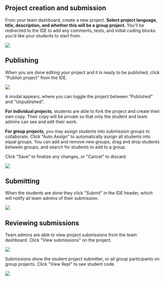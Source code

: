 
## Project creation and submission

From your team dashboard, create a new project. **Select project language, title, description, and whether this will be a group project.**  You'll be redirected to the IDE to add any comments, tests, and initial coding blocks you'd like your students to start from.

<img style="max-width: 600px" src="/images/teamsForEducation/project-create.png" />

## Publishing

When you are done editing your project and it is ready to be published, click "Publish project" from the IDE.  

<img style="max-width: 150px" src="/images/teamsForEducation/project-publish-button.png" />

A modal appears, where you can toggle the project between "Published" and "Unpublished".

**For individual projects**, students are able to fork the project and create their own copy. Their copy will be private so that only the student and team admins can see and edit their work.

**For group projects**, you may assign students into submission groups to collaborate.  Click "Auto Assign" to automatically assign all students into equal groups.  You can add and remove new groups, drag and drop students between groups, and search for students to add to a group. 

Click "Save" to finalize any changes, or "Cancel" to discard.

<img style="max-width: 600px" src="/images/teamsForEducation/project-publish.png" />

## Submitting

When the students are done they click "Submit" in the IDE header, which will notify all team admins of their submission.

<img style="max-width: 100px" src="/images/teamsForEducation/project-submit.png" />

## Reviewing submissions

Team admins are able to view project submissions from the team dashboard.  Click "View submissions" on the project. 

<img src="/images/teamsForEducation/project-list.png" />

Submissions show the student project submitter, or all group participants on group projects.  Click "View Repl" to see student code.

<img src="/images/teamsForEducation/project-submissions.png" />
